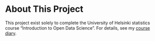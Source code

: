 About This Project
==================

This project exist solely to complete the University of Helsinki statistics course “Introduction to Open Data Science”. For details, see my [course diary](https://pinjaliina.github.io/IODS-project/).
